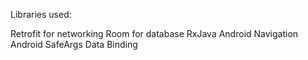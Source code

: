 Libraries used:

Retrofit for networking
Room for database
RxJava
Android Navigation
Android SafeArgs
Data Binding
